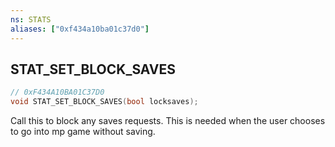 ```yaml
---
ns: STATS
aliases: ["0xf434a10ba01c37d0"]
---
```

## STAT_SET_BLOCK_SAVES

```c
// 0xF434A10BA01C37D0
void STAT_SET_BLOCK_SAVES(bool locksaves);
```

Call this to block any saves requests. This is needed when the user chooses to go into mp game without saving.

